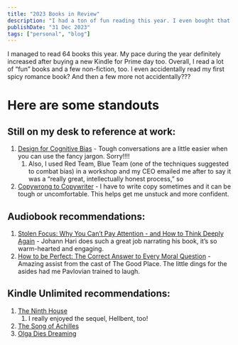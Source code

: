 ```yaml
---
title: "2023 Books in Review"
description: "I had a ton of fun reading this year. I even bought that Kindle mount and remote page turner set up from BookTok lol"
publishDate: "31 Dec 2023"
tags: ["personal", "blog"]
---
```




I managed to read 64 books this year. My pace during the year definitely increased after buying a new Kindle for Prime day too. Overall, I read a lot of “fun” books and a few non-fiction, too. I even accidentally read my first spicy romance book? And then a few more not accidentally???

# Here are some standouts

## Still on my desk to reference at work:
1. [Design for Cognitive Bias](https://abookapart.com/products/design-for-cognitive-bias) - Tough conversations are a little easier when you can use the fancy jargon. Sorry!!!!
	1. Also, I used Red Team, Blue Team (one of the techniques suggested to combat bias) in a workshop and my CEO emailed me after to say it was a “really great, intellectually honest process,” so 
2. [Copywrong to Copywriter](http://copygui.de) - I have to write copy sometimes and it can be tough or uncomfortable. This helps get me unstuck and more confident.

## Audiobook recommendations:
1. [Stolen Focus: Why You Can’t Pay Attention - and How to Think Deeply Again](https://stolenfocusbook.com/) - Johann Hari does such a great job narrating his book, it’s so warm-hearted and engaging. 
2. [How to be Perfect: The Correct Answer to Every Moral Question](https://www.simonandschuster.com/books/How-to-Be-Perfect/Michael-Schur/9781982159320) - Amazing assist from the cast of The Good Place. The little dings for the asides had me Pavlovian trained to laugh.

## Kindle Unlimited recommendations:
1. [The Ninth House](https://www.amazon.com/Ninth-House-Leigh-Bardugo-ebook/dp/B07LF64DZ2/ref=sr_1_1?crid=2R6WRTNFKKUQQ&keywords=the+ninth+house&qid=1701990415&s=digital-text&sprefix=The+ninth%2Cdigital-text%2C167&sr=1-1)
	1. I really enjoyed the sequel, Hellbent, too!
2. [The Song of Achilles](https://www.amazon.com/Song-Achilles-Enhanced-Novel-ebook/dp/B00723IP9Q/ref=sr_1_1?crid=SWLGRDUPU4QI&keywords=song+of+achilles&qid=1701990351&s=digital-text&sprefix=Song+of+ac%2Cdigital-text%2C193&sr=1-1)
3. [Olga Dies Dreaming ](https://www.amazon.com/Olga-Dies-Dreaming-Xochitl-Gonzalez-ebook/dp/B0927CZS7N/ref=tmm_kin_swatch_0?_encoding=UTF8&qid=&sr=)
